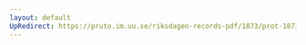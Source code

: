 ```yaml
---
layout: default
UpRedirect: https://pruto.im.uu.se/riksdagen-records-pdf/1873/prot-1873--ak--122/prot-1873--ak--122_004.pdf
---
```

